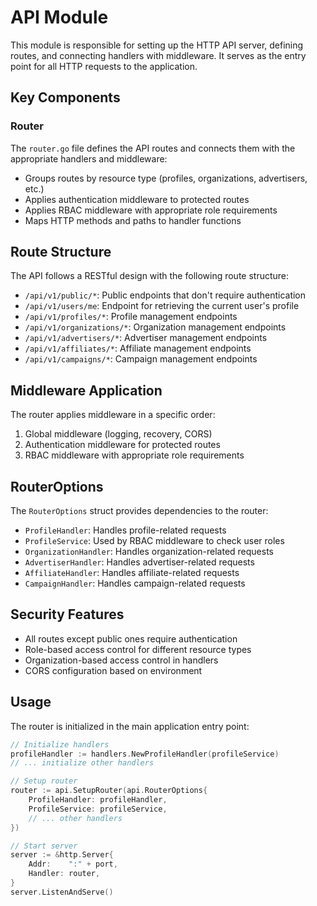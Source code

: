 # API Module

This module is responsible for setting up the HTTP API server, defining routes, and connecting handlers with middleware. It serves as the entry point for all HTTP requests to the application.

## Key Components

### Router

The `router.go` file defines the API routes and connects them with the appropriate handlers and middleware:
- Groups routes by resource type (profiles, organizations, advertisers, etc.)
- Applies authentication middleware to protected routes
- Applies RBAC middleware with appropriate role requirements
- Maps HTTP methods and paths to handler functions

## Route Structure

The API follows a RESTful design with the following route structure:

- `/api/v1/public/*`: Public endpoints that don't require authentication
- `/api/v1/users/me`: Endpoint for retrieving the current user's profile
- `/api/v1/profiles/*`: Profile management endpoints
- `/api/v1/organizations/*`: Organization management endpoints
- `/api/v1/advertisers/*`: Advertiser management endpoints
- `/api/v1/affiliates/*`: Affiliate management endpoints
- `/api/v1/campaigns/*`: Campaign management endpoints

## Middleware Application

The router applies middleware in a specific order:
1. Global middleware (logging, recovery, CORS)
2. Authentication middleware for protected routes
3. RBAC middleware with appropriate role requirements

## RouterOptions

The `RouterOptions` struct provides dependencies to the router:
- `ProfileHandler`: Handles profile-related requests
- `ProfileService`: Used by RBAC middleware to check user roles
- `OrganizationHandler`: Handles organization-related requests
- `AdvertiserHandler`: Handles advertiser-related requests
- `AffiliateHandler`: Handles affiliate-related requests
- `CampaignHandler`: Handles campaign-related requests

## Security Features

- All routes except public ones require authentication
- Role-based access control for different resource types
- Organization-based access control in handlers
- CORS configuration based on environment

## Usage

The router is initialized in the main application entry point:

```go
// Initialize handlers
profileHandler := handlers.NewProfileHandler(profileService)
// ... initialize other handlers

// Setup router
router := api.SetupRouter(api.RouterOptions{
    ProfileHandler: profileHandler,
    ProfileService: profileService,
    // ... other handlers
})

// Start server
server := &http.Server{
    Addr:    ":" + port,
    Handler: router,
}
server.ListenAndServe()
```